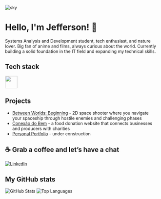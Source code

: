![sky](https://github.com/user-attachments/assets/de1c9452-c931-447c-b226-1e395f615854)


# Hello, I'm Jefferson! 🙂


Systems Analysis and Development student, tech enthusiast, and nature lover. Big fan of anime and films, always curious about the world. Currently building a solid foundation in the IT field and expanding my technical skills.

## Tech stack

<div>
  <img height="40px" src="https://skillicons.dev/icons?i=html,css,js,python,java,git,github,vscode,mysql,obsidian,windows,linux,figma,pycharm"/>
</div>

## Projects

- [Between Worlds: Beginning](https://github.com/carvalho-jefferson/Between-Worlds-Beginning) - 2D space shooter where you navigate your spaceship through hostile enemies and challenging phases
- [Conexão do Bem](https://carvalho-jefferson.github.io/conexao-do-bem/) - a food donation website that connects businesses and producers with charities
- [Personal Portfolio]() - under construction

## ☕ Grab a coffee and let’s have a chat

[![LinkedIn](https://img.shields.io/badge/LinkedIn-Jefferson-blue?style=for-the-badge&logo=linkedin&logoColor=white)](https://www.linkedin.com/in/1jefferson-carvalho/)

## My GitHub stats

![GitHub Stats](https://github-readme-stats.vercel.app/api?username=carvalho-jefferson&show_icons=true&theme=react)
![Top Languages](https://github-readme-stats.vercel.app/api/top-langs/?username=carvalho-jefferson&layout=compact&theme=react)          

